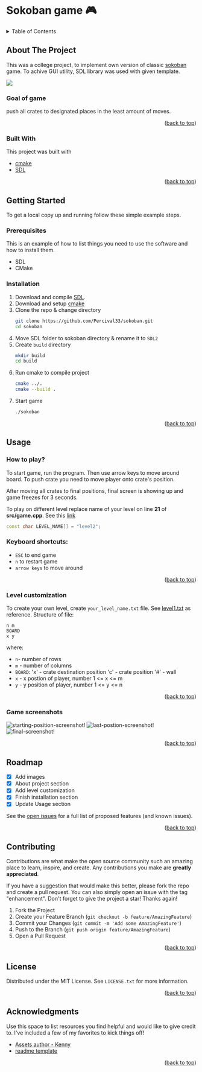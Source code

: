 <div id="top"></div>

# Sokoban game :video_game:

<!-- TABLE OF CONTENTS -->
<details>
  <summary>Table of Contents</summary>
  <ol>
    <li>
      <a href="#about-the-project">About The Project</a>
      <ul>
        <li><a href="#goal-of-game">Goal of game</a></li>
        <li><a href="#built-with">Built With</a></li>
      </ul>
    </li>
    <li>
      <a href="#getting-started">Getting Started</a>
      <ul>
        <li><a href="#prerequisites">Prerequisites</a></li>
        <li><a href="#installation">Installation</a></li>
      </ul>
    </li>
    <li>
      <a href="#usage">Usage</a>
      <ul>
        <li><a href="#how-to-play">How to play?</a></li>
        <li><a href="#level-customization">Level customization</a></li>
        <li><a href="#game-screenshots">Game screenshots</a></li>
      </ul>
    </li>
    <li><a href="#roadmap">Roadmap</a></li>
    <li><a href="#contributing">Contributing</a></li>
    <li><a href="#license">License</a></li>
    <li><a href="#acknowledgments">Acknowledgments</a></li>
  </ol>
</details>



<!-- ABOUT THE PROJECT -->
## About The Project

<!-- screenshot -->

This was a college project, to implement own version of classic [sokoban](https://en.wikipedia.org/wiki/Sokoban) game. To achive GUI utility, SDL library was used with given template.

![](https://upload.wikimedia.org/wikipedia/commons/4/4b/Sokoban_ani.gif)

### Goal of game
push all crates to designated places in the least amount of moves.


<p align="right">(<a href="#top">back to top</a>)</p>



### Built With
This project was built with
* [cmake](https://cmake.org/)
* [SDL](https://www.libsdl.org/)


<p align="right">(<a href="#top">back to top</a>)</p>



<!-- GETTING STARTED -->
## Getting Started

To get a local copy up and running follow these simple example steps.

### Prerequisites

This is an example of how to list things you need to use the software and how to install them.
* SDL
* CMake

### Installation

1. Download and compile [SDL](https://www.libsdl.org/download-2.0.php).
2. Download and setup [cmake](https://cmake.org/download/)
3. Clone the repo & change directory
   ```sh
   git clone https://github.com/Percival33/sokoban.git
   cd sokoban
   ```
4. Move SDL folder to sokoban directory & rename it to `SDL2`
5. Create `build` directory
   ```sh
   mkdir build
   cd build
   ```
6. Run cmake to compile project
   ```sh
   cmake ../.
   cmake --build .
   ```
7. Start game
   ```sh
   ./sokoban
   ```

<p align="right">(<a href="#top">back to top</a>)</p>



<!-- USAGE EXAMPLES -->
## Usage
### How to play?
To start game, run the program. Then use arrow keys to move around board. To push crate you need to move player onto crate's position.

After moving all crates to final positions, final screen is showing up and game freezes for 3 seconds.

To play on different level replace name of your level on line **21** of **src/game.cpp**. See this [link](https://github.com/Percival33/sokoban/blob/6f37e4799461fe58ff5209c991d976a23e4bdef1/src/game.cpp#L21)
```cpp
const char LEVEL_NAME[] = "level2";
```
### Keyboard shortcuts:
* `ESC` to end game
* `n` to restart game
* `arrow keys` to move around

<p align="right">(<a href="#top">back to top</a>)</p>

### Level customization
To create your own level, create `your_level_name.txt` file. See [level1.txt](levels/level1.txt) as reference.
Structure of file:
```
n m
BOARD
x y
```
where:
* `n`- number of rows
* `m` - number of columns
* `BOARD`:
  'x' - crate destination position
  'c' - crate position
  '#' - wall
* `x` - x postion of player, number 1 <= x <= m
* `y` - y position of player, number 1 <= y <= n

<p align="right">(<a href="#top">back to top</a>)</p>

### Game screenshots

![starting-position-screenshot!](images/start_position.png "New game")
![last-postion-screenshot!](images/last_chest.png "Last chest")
![final-screenshot!](images/final.png "winning screen")

<p align="right">(<a href="#top">back to top</a>)</p>



<!-- ROADMAP -->
## Roadmap
- [x] Add images
- [x] About project section
- [x] Add level customization
- [x] Finish installation section
- [x] Update Usage section

See the [open issues](https://github.com/Percival33/sokoban/issues) for a full list of proposed features (and known issues).

<p align="right">(<a href="#top">back to top</a>)</p>



<!-- CONTRIBUTING -->
## Contributing

Contributions are what make the open source community such an amazing place to learn, inspire, and create. Any contributions you make are **greatly appreciated**.

If you have a suggestion that would make this better, please fork the repo and create a pull request. You can also simply open an issue with the tag "enhancement".
Don't forget to give the project a star! Thanks again!

1. Fork the Project
2. Create your Feature Branch (`git checkout -b feature/AmazingFeature`)
3. Commit your Changes (`git commit -m 'Add some AmazingFeature'`)
4. Push to the Branch (`git push origin feature/AmazingFeature`)
5. Open a Pull Request

<p align="right">(<a href="#top">back to top</a>)</p>



<!-- LICENSE -->
## License

Distributed under the MIT License. See `LICENSE.txt` for more information.

<p align="right">(<a href="#top">back to top</a>)</p>


<!-- ACKNOWLEDGMENTS -->
## Acknowledgments

Use this space to list resources you find helpful and would like to give credit to. I've included a few of my favorites to kick things off!

* [Assets author - Kenny](https://www.kenney.nl)
* [readme template](https://github.com/othneildrew/Best-README-Template)

<p align="right">(<a href="#top">back to top</a>)</p>



<!-- MARKDOWN LINKS & IMAGES -->
<!-- https://www.markdownguide.org/basic-syntax/#reference-style-links -->
[starting-position-screenshot]: images/start_position.png
[last-postion-screenshot]: images/last_chest.png
